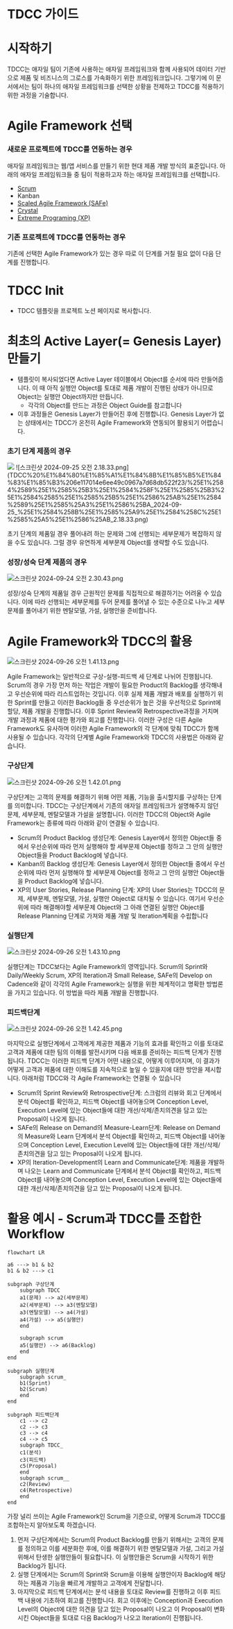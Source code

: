 # TDCC 가이드

# 시작하기

TDCC는 애자일 팀이 기존에 사용하는 애자일 프레임워크와 함께 사용되어 데이터 기반으로 제품 및 비즈니스의 그로스를 가속화하기 위한 프레임워크입니다. 그렇기에 이 문서에서는 팀이 하나의 애자일 프레임워크를 선택한 상황을 전제하고 TDCC를 적용하기 위한 과정을 기술합니다.

# Agile Framework 선택

### 새로운 프로젝트에 TDCC를 연동하는 경우

애자일 프레임워크는 웹/앱 서비스를 만들기 위한 현대 제품 개발 방식의 표준입니다. 아래의 애자일 프레임워크들 중 팀이 적용하고자 하는 애자일 프레임워크를 선택합니다.

- [Scrum](https://scrumguides.org/)
- Kanban
- [Scaled Agile Framework (SAFe)](https://scaledagileframework.com/)
- [Crystal](https://monday.com/blog/rnd/agile-crystal/)
- [Extreme Programing (XP)](http://www.extremeprogramming.org/)

### 기존 프로젝트에 TDCC를 연동하는 경우

기존에 선택한 Agile Framework가 있는 경우 따로 이 단계를 거칠 필요 없이 다음 단계를 진행합니다.

# TDCC Init

- TDCC 템플릿을 프로젝트 노션 페이지로 복사합니다.

# 최초의 Active Layer(= Genesis Layer) 만들기

- 템플릿이 복사되었다면 Active Layer 테이블에서 Object를 순서에 따라 만들어줍니다. 이 때 아직 실행안 Object를 토대로 제품 개발이 진행된 상태가 아니므로 Object는 실행안 Object까지만 만듭니다.
    - 각각의 Object를 만드는 과정은 Object Guide를 참고합니다
- 이후 과정들은 Genesis Layer가 만들어진 후에 진행합니다. Genesis Layer가 없는 상태에서는 TDCC가 온전히 Agile Framework와 연동되어 활용되기 어렵습니다.

### 초기 단계 제품의 경우

<img src = "../../resources/image/guide/1_image.png">
![스크린샷 2024-09-25 오전 2.18.33.png](TDCC%20%E1%84%80%E1%85%A1%E1%84%8B%E1%85%B5%E1%84%83%E1%85%B3%206e117014e6ee49c0967a7d68db522f23/%25E1%2584%2589%25E1%2585%25B3%25E1%2584%258F%25E1%2585%25B3%25E1%2584%2585%25E1%2585%25B5%25E1%2586%25AB%25E1%2584%2589%25E1%2585%25A3%25E1%2586%25BA_2024-09-25_%25E1%2584%258B%25E1%2585%25A9%25E1%2584%258C%25E1%2585%25A5%25E1%2586%25AB_2.18.33.png)

초기 단계의 제품일 경우 풀어내려 하는 문제와 그에 선행되는 세부문제가 복잡하지 않을 수도 있습니다. 그럴 경우 유연하게 세부문제 Object를 생략할 수도 있습니다.

### 성장/성숙 단계 제품의 경우

![스크린샷 2024-09-24 오전 2.30.43.png](TDCC%20%E1%84%80%E1%85%A1%E1%84%8B%E1%85%B5%E1%84%83%E1%85%B3%206e117014e6ee49c0967a7d68db522f23/%25E1%2584%2589%25E1%2585%25B3%25E1%2584%258F%25E1%2585%25B3%25E1%2584%2585%25E1%2585%25B5%25E1%2586%25AB%25E1%2584%2589%25E1%2585%25A3%25E1%2586%25BA_2024-09-24_%25E1%2584%258B%25E1%2585%25A9%25E1%2584%258C%25E1%2585%25A5%25E1%2586%25AB_2.30.43.png)

성장/성숙 단계의 제품일 경우 근원적인 문제를 직접적으로 해결하기는 어려울 수 있습니다. 이에 따라 선행되는 세부문제를 두어 문제를 풀어낼 수 있는 수준으로 나누고 세부문제를 풀어내기 위한 멘탈모델, 가설, 실행안을 준비합니다.

# Agile Framework와 TDCC의 활용

![스크린샷 2024-09-26 오전 1.41.13.png](TDCC%20%E1%84%80%E1%85%A1%E1%84%8B%E1%85%B5%E1%84%83%E1%85%B3%206e117014e6ee49c0967a7d68db522f23/%25E1%2584%2589%25E1%2585%25B3%25E1%2584%258F%25E1%2585%25B3%25E1%2584%2585%25E1%2585%25B5%25E1%2586%25AB%25E1%2584%2589%25E1%2585%25A3%25E1%2586%25BA_2024-09-26_%25E1%2584%258B%25E1%2585%25A9%25E1%2584%258C%25E1%2585%25A5%25E1%2586%25AB_1.41.13.png)

Agile Framework는 일반적으로 구상-실행-피드백 세 단계로 나뉘어 진행됩니다. Scrum의 경우 가장 먼저 하는 작업은 개발이 필요한 Product의 Backlog를 생각해내고 우선순위에 따라 리스트업하는 것입니다. 이후 실제 제품 개발과 배포를 실행하기 위한 Sprint를 만들고 이러한 Backlog들 중 우선순위가 높은 것을 우선적으로 Sprint에 할당, 제품 개발을 진행합니다. 이후 Sprint Review와 Retrospective과정을 거치며 개발 과정과 제품에 대한 평가와 회고를 진행합니다. 이러한 구성은 다른 Agile Framework도 유사하며 이러한 Agile Framework의 각 단계에 맞춰 TDCC가 함께 사용될 수 있습니다. 각각의 단계별 Agile Framework와 TDCC의 사용법은 아래와 같습니다.

### 구상단계

![스크린샷 2024-09-26 오전 1.42.01.png](TDCC%20%E1%84%80%E1%85%A1%E1%84%8B%E1%85%B5%E1%84%83%E1%85%B3%206e117014e6ee49c0967a7d68db522f23/%25E1%2584%2589%25E1%2585%25B3%25E1%2584%258F%25E1%2585%25B3%25E1%2584%2585%25E1%2585%25B5%25E1%2586%25AB%25E1%2584%2589%25E1%2585%25A3%25E1%2586%25BA_2024-09-26_%25E1%2584%258B%25E1%2585%25A9%25E1%2584%258C%25E1%2585%25A5%25E1%2586%25AB_1.42.01.png)

구상단계는 고객의 문제를 해결하기 위해 어떤 제품, 기능을 출시할지를 구상하는 단계를 의미합니다. TDCC는 구상단계에서 기존의 애자일 프레임워크가 설명해주지 않던 문제, 세부문제, 멘탈모델과 가설을 설명합니다. 이러한 TDCC의 Object와 Agile Framework는 종류에 따라 아래와 같이 연결될 수 있습니다. 

- Scrum의 Product Backlog 생성단계: Genesis Layer에서 정의한 Object들 중에서 우선순위에 따라 먼저 실행해야 할 세부문제 Object를 정하고 그 안의 실행안 Object들을 Product Backlog에 넣습니다.
- Kanban의 Backlog 생성단계: Genesis Layer에서 정의한 Object들 중에서 우선순위에 따라 먼저 실행해야 할 세부문제 Object를 정하고 그 안의 실행안 Object들을 Product Backlog에 넣습니다.
- XP의 User Stories, Release Planning 단계: XP의 User Stories는 TDCC의 문제, 세부문제, 멘탈모델, 가설, 실행안 Object로 대치될 수 있습니다. 여기서 우선순위에 따라 해결해야할 세부문제 Object와 그 아래 연결된 실행안 Object를 Release Planning 단계로 가져와 제품 개발 및 Iteration계획을 수립합니다

### 실행단계

![스크린샷 2024-09-26 오전 1.43.10.png](TDCC%20%E1%84%80%E1%85%A1%E1%84%8B%E1%85%B5%E1%84%83%E1%85%B3%206e117014e6ee49c0967a7d68db522f23/%25E1%2584%2589%25E1%2585%25B3%25E1%2584%258F%25E1%2585%25B3%25E1%2584%2585%25E1%2585%25B5%25E1%2586%25AB%25E1%2584%2589%25E1%2585%25A3%25E1%2586%25BA_2024-09-26_%25E1%2584%258B%25E1%2585%25A9%25E1%2584%258C%25E1%2585%25A5%25E1%2586%25AB_1.43.10.png)

실행단계는 TDCC보다는 Agile Framework의 영역입니다. Scrum의 Sprint와 Daily/Weekly Scrum, XP의 Iteration과 Small Release, SAFe의 Develop on Cadence와 같이 각각의 Agile Framework는 실행을 위한 체계적이고 명확한 방법론을 가지고 있습니다. 이 방법을 따라 제품 개발을 진행합니다.

### 피드백단계

![스크린샷 2024-09-26 오전 1.42.45.png](TDCC%20%E1%84%80%E1%85%A1%E1%84%8B%E1%85%B5%E1%84%83%E1%85%B3%206e117014e6ee49c0967a7d68db522f23/%25E1%2584%2589%25E1%2585%25B3%25E1%2584%258F%25E1%2585%25B3%25E1%2584%2585%25E1%2585%25B5%25E1%2586%25AB%25E1%2584%2589%25E1%2585%25A3%25E1%2586%25BA_2024-09-26_%25E1%2584%258B%25E1%2585%25A9%25E1%2584%258C%25E1%2585%25A5%25E1%2586%25AB_1.42.45.png)

마지막으로 실행단계에서 고객에게 제공한 제품과 기능의 효과를 확인하고 이를 토대로 고객과 제품에 대한 팀의 이해를 발전시키며 다음 배포를 준비하는 피드백 단계가 진행됩니다. TDCC는 이러한 피드백 단계가 어떤 내용으로, 어떻게 이루어지며, 이 결과가 어떻게 고객과 제품에 대한 이해도를 지속적으로 높일 수 있을지에 대한 방안을 제시합니다. 아래처럼 TDCC와 각 Agile Framework는 연결될 수 있습니다

- Scrum의 Sprint Review와 Retrospective단계: 스크럼의 리뷰와 회고 단계에서 분석 Object를 확인하고, 피드백 Object를 내어놓으며 Conception Level, Execution Level에 있는 Object들에 대한 개선/삭제/존치의견을 담고 있는 Proposal이 나오게 됩니다.
- SAFe의 Release on Demand의 Measure-Learn단계: Release on Demand의 Measure와 Learn 단계에서 분석 Object를 확인하고, 피드백 Object를 내어놓으며 Conception Level, Execution Level에 있는 Object들에 대한 개선/삭제/존치의견을 담고 있는 Proposal이 나오게 됩니다.
- XP의 Iteration-Development의 Learn and Communicate단계: 제품을 개발하며 나오는 Learn and Communicate 단계에서 분석 Object를 확인하고, 피드백 Object를 내어놓으며 Conception Level, Execution Level에 있는 Object들에 대한 개선/삭제/존치의견을 담고 있는 Proposal이 나오게 됩니다.

# 활용 예시 - Scrum과 TDCC를 조합한 Workflow

```mermaid
flowchart LR

a6 ---> b1 & b2
b1 & b2 ---> c1

subgraph 구상단계
	subgraph TDCC
	a1(문제) --> a2(세부문제)	
	a2(세부문제) --> a3(멘탈모델)
	a3(멘탈모델) --> a4(가설)
	a4(가설) --> a5(실행안)
	end

	subgraph scrum
	a5(실행안) --> a6(Backlog)
	end
end

subgraph 실행단계
	subgraph scrum_
	b1(Sprint)
	b2(Scrum)
	end
end

subgraph 피드백단계
	c1 --> c2
	c2 --> c3
	c3 --> c4
	c4 --> c5
	subgraph TDCC_
	c1(분석)
	c3(피드백)
	c5(Proposal)
	end
	subgraph scrum__
	c2(Review)
	c4(Retrospective)
	end
end
```

가장 널리 쓰이는 Agile Framework인 Scrum을 기준으로, 어떻게 Scrum과 TDCC를 조합하는지 알아보도록 하겠습니다. 

1. 먼저 구상단계에서는 Scrum의 Product Backlog를 만들기 위해서는 고객의 문제를 정의하고 이를 세분화한 후에, 이를 해결하기 위한 멘탈모델과 가설, 그리고 가설 위해서 탄생한 실행안들이 필요합니다. 이 실행안들은 Scrum을 시작하기 위한 Backlog가 됩니다.
2. 실행 단계에서는 Scrum의 Sprint와 Scrum을 이용해 실행안이자 Backlog에 해당하는 제품과 기능을 빠르게 개발하고 고객에게 전달합니다.
3. 마지막으로 피드백 단계에서는 분석 내용을 토대로 Review를 진행하고 이후 피드백 내용에 기초하여 회고를 진행합니다. 회고 이후에는 Conception과 Execution Level의 Object에 대한 의견을 담고 있는 Proposal이 나오고 이 Proposal이 변화시킨 Object들을 토대로 다음 Backlog가 나오고 Iteration이 진행됩니다.
